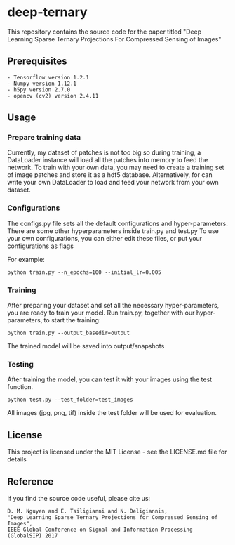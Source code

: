 # deep-ternary
This repository contains the source code for the paper titled "Deep Learning Sparse Ternary Projections For Compressed Sensing of Images"

## Prerequisites
```
- Tensorflow version 1.2.1
- Numpy version 1.12.1 
- h5py version 2.7.0
- opencv (cv2) version 2.4.11
```

## Usage
### Prepare training data
Currently, my dataset of patches is not too big so during training, a DataLoader instance will load all the patches into memory to feed the network. 
To train with your own data, you may need to create a training set of image patches and store it as a hdf5 database.
Alternatively, for can write your own DataLoader to load and feed your network from your own dataset.

### Configurations
The configs.py file sets all the default configurations and hyper-parameters.
There are some other hyperparameters inside train.py and test.py
To use your own configurations, you can either edit these files, or put your configurations as flags

For example:
```
python train.py --n_epochs=100 --initial_lr=0.005
```

### Training
After preparing your dataset and set all the necessary hyper-parameters, you are ready to train your model.
Run train.py, together with our hyper-parameters, to start the training:
```
python train.py --output_basedir=output
```
The trained model will be saved into output/snapshots 

### Testing
After training the model, you can test it with your images using the test function.

```
python test.py --test_folder=test_images
```

All images (jpg, png, tif) inside the test folder will be used for evaluation.

## License
This project is licensed under the MIT License - see the LICENSE.md file for details

## Reference
If you find the source code useful, please cite us:
```
D. M. Nguyen and E. Tsiligianni and N. Deligiannis, 
"Deep Learning Sparse Ternary Projections for Compressed Sensing of Images", 
IEEE Global Conference on Signal and Information Processing (GlobalSIP) 2017
```
